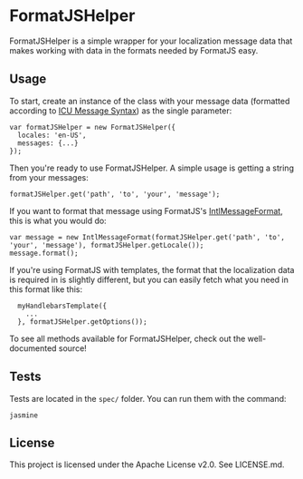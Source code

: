 # FormatJSHelper

FormatJSHelper is a simple wrapper for your localization message data that makes working with data in the formats needed by FormatJS easy.

## Usage

To start, create an instance of the class with your message data (formatted according to [ICU Message Syntax](http://userguide.icu-project.org/formatparse/messages)) as the single parameter:

    var formatJSHelper = new FormatJSHelper({
      locales: 'en-US',
      messages: {...}
    });

Then you're ready to use FormatJSHelper.  A simple usage is getting a string from your messages:

    formatJSHelper.get('path', 'to', 'your', 'message');

If you want to format that message using FormatJS's [IntlMessageFormat](https://github.com/yahoo/intl-messageformat), this is what you would do:

    var message = new IntlMessageFormat(formatJSHelper.get('path', 'to', 'your', 'message'), formatJSHelper.getLocale());
    message.format();

If you're using FormatJS with templates, the format that the localization data is required in is slightly different, but you can easily fetch what you need in this format like this:


      myHandlebarsTemplate({
        ...
      }, formatJSHelper.getOptions());

To see all methods available for FormatJSHelper, check out the well-documented source!

## Tests

Tests are located in the `spec/` folder.  You can run them with the command:

    jasmine

## License

This project is licensed under the Apache License v2.0.  See LICENSE.md.
